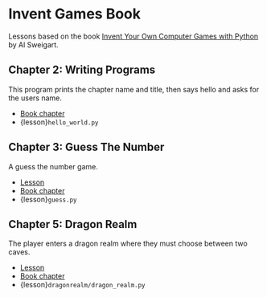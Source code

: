 Invent Games Book
=================

Lessons based on the book [Invent Your Own Computer Games with Python](http://inventwithpython.com/invent4thed/) by Al Sweigart.

Chapter 2: Writing Programs
---------------------------

This program prints the chapter name and title, then says hello and asks for the users name.

* [Book chapter](http://inventwithpython.com/invent4thed/chapter2.html)
* {lesson}`hello_world.py`

Chapter 3: Guess The Number
---------------------------

A guess the number game.

* [Lesson](03_guess_the_number.md)
* [Book chapter](http://inventwithpython.com/invent4thed/chapter3.html)
* {lesson}`guess.py`

Chapter 5: Dragon Realm
-----------------------

The player enters a dragon realm where they must choose between two caves.

* [Lesson](05_dragon_realm.md)
* [Book chapter](http://inventwithpython.com/invent4thed/chapter5.html)
* {lesson}`dragonrealm/dragon_realm.py`
